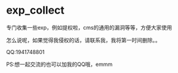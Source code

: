 # exp_collect
专门收集一些exp，例如提权啦，cms的通用的漏洞等等，方便大家使用

怎么说呢，如果觉得我侵权的话，请联系我，我将第一时间删除。。

QQ:1941748801

PS:想一起交流的也可以加我的QQ哦，emmm
